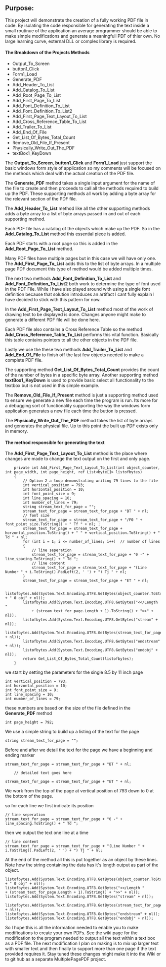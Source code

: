 
## Purpose: ##

This project will demonstrate the creation of a fully working PDF file in code. By isolating the code responsible for generating the text inside a small routinue of the application an average programmer should be able to make simple modifications and generate a meaningfull PDF of thier own. No large learning curve, external DLL or complex library is required.


#### The Breakdown of the Projects Methods ####



- Output_To_Screen
- button1_Click
- Form1_Load
- Generate_PDF
- Add_Header_To_List
- Add_Catalog_To_List
- Add_Root_Page_To_List
- Add_First_Page_To_List
- Add_Font_Definition_To_List
- Add_Font_Definition_To_List2
- Add_First_Page_Text_Layout_To_List
- Add_Cross_Reference_Table_To_List
- Add_Trailer_To_List
- Add_End_Of_File
- Get_List_Of_Bytes_Total_Count
- Remove_Old_File_If_Present
- Physically_Write_Out_The_PDF
- textBox1_KeyDown


The **Output_To_Screen**, **button1_Click** and **Form1_Load** just support the basic windows form style of application so my comments will be focused on the methods which deal with the actual creation of the PDF file.


The **Generate_PDF** method takes a single input argument for the name of the file to create and then proceeds to call all the methods required to build up the PDF. These supporting methods all work by adding a byte array for the relevant section of the PDF file.

The **Add_Header_To_List** method like all the other supporting methods adds a byte array to a list of byte arrays passed in and out of each supporting method. 

Each PDF file has a catalog of the objects which make up the PDF. So in the
 **Add_Catalog_To_List** method this essential piece is added.

Each PDF starts with a root page so this is added in the **Add_Root_Page_To_List** method.

Many PDF files have multiple pages but in this case we will have only one. The  **Add_First_Page_To_List** adds this to the list of byte arrays. In a multiple page PDF document this type of method would be added multiple times.

The next two methods **Add_Font_Definition_To_List** and **Add_Font_Definition_To_List2** both work to determine the type of font used in the PDF File. While I have also played around with using a single font definition because that solution introduces an artifact I cant fully explain I have decided to stick with this pattern for now.

In the **Add_First_Page_Text_Layout_To_List** method most of the work of drawing text to be displayed is done. Changes anyone might make to generate a different PDF file will be done here.

Each PDF file also contains a Cross Reference Table so the method  **Add_Cross_Reference_Table_To_List** performs this vital function. Basically this table contains pointers to all the other objects in the PDF file.

Lastly we use the these two methods **Add_Trailer_To_List** and **Add_End_Of_File** to finish off the last few objects needed to make a complete PDF file.

The supporting method **Get_List_Of_Bytes_Total_Count** provides the count of the number of bytes in a specific byte array. Another supporting method **textBox1_KeyDown** is used to provide basic select all functionality to the textbox but is not used in this simple example.

The **Remove_Old_File_If_Present** method is just a supporting method used to ensure we generate a new file each time the program is run. Its more for a debugging sort of functionality supporting the way the windows form application generates a new file each time the button is pressed.

The **Physically_Write_Out_The_PDF** method takes the list of byte arrays and generates the physical file. Up to this point the built up PDF exists only in memory.

#### The method responsible for generating the text ####

The **Add_First_Page_Text_Layout_To_List** method is the place where changes are made to change the text output on the first and only page.

        private int Add_First_Page_Text_Layout_To_List(int object_counter, int page_width, int page_height, ref List<byte[]> listofbytes)
        {
            // Option 2 a loop demonstrating writing 79 lines to the file
            int vertical_position = 793;
            int horzontal_position = 10;
            int font_point_size = 9;
            int line_spacing = 10;
            int number_of_lines = 79;
            string stream_text_for_page = "";
            stream_text_for_page = stream_text_for_page + "BT " + nl;
            // font size
            stream_text_for_page = stream_text_for_page + "/F0 " + font_point_size.ToString() + " Tf " + nl; ;
            stream_text_for_page = stream_text_for_page + horzontal_position.ToString() + " " + vertical_position.ToString() + " Td " + nl;
            for (int i = 1; i <= number_of_lines; i++)  // number of lines
            {
                // line seperation                
                stream_text_for_page = stream_text_for_page + "0 -" + line_spacing.ToString() + " Td ";
                // line content
                stream_text_for_page = stream_text_for_page + "(Line Number " + i.ToString().PadLeft(2, ' ') + ") Tj " + nl;
            }
            stream_text_for_page = stream_text_for_page + "ET " + nl;

            listofbytes.Add(System.Text.Encoding.UTF8.GetBytes(object_counter.ToString() + " 0 obj" + nl));
            listofbytes.Add(System.Text.Encoding.UTF8.GetBytes("<</Length " 
                + (stream_text_for_page.Length + 1).ToString() + ">>" + nl));
            listofbytes.Add(System.Text.Encoding.UTF8.GetBytes("stream" + nl));
            listofbytes.Add(System.Text.Encoding.UTF8.GetBytes(stream_text_for_page + nl));
            listofbytes.Add(System.Text.Encoding.UTF8.GetBytes("endstream" + nl));
            listofbytes.Add(System.Text.Encoding.UTF8.GetBytes("endobj" + nl));
            return Get_List_Of_Bytes_Total_Count(listofbytes);
        }


we start by setting the parameters for the single 8.5 by 11 inch page

	int vertical_position = 793;
	int horzontal_position = 10;
	int font_point_size = 9;
	int line_spacing = 10;
	int number_of_lines = 79;

these numbers are based on the size of the file defined in the **Generate_PDF** method

	int page_height = 792;

We use a simple string to build up a listing of the text for the page

	string stream_text_for_page = "";

Before and after we detail the text for the page we have a beginning and ending marker

	stream_text_for_page = stream_text_for_page + "BT " + nl;

		// detailed text goes here

	stream_text_for_page = stream_text_for_page + "ET " + nl;


We work from the top of the page at vertical position of 793 down to 0 at the bottom of the page.

so for each line we first indicate its position

	// line seperation                
	stream_text_for_page = stream_text_for_page + "0 -" + line_spacing.ToString() + " Td ";

then we output the text one line at a time

	// line content
	stream_text_for_page = stream_text_for_page + "(Line Number " + i.ToString().PadLeft(2, ' ') + ") Tj " + nl;

At the end of the method all this is put together as an object by these lines. Note how the string containing the data has it's length output as part of the object.

	listofbytes.Add(System.Text.Encoding.UTF8.GetBytes(object_counter.ToString() + " 0 obj" + nl));
	listofbytes.Add(System.Text.Encoding.UTF8.GetBytes("<</Length " 
  	+ (stream_text_for_page.Length + 1).ToString() + ">>" + nl));
	listofbytes.Add(System.Text.Encoding.UTF8.GetBytes("stream" + nl));
	 listofbytes.Add(System.Text.Encoding.UTF8.GetBytes(stream_text_for_page + nl));
	listofbytes.Add(System.Text.Encoding.UTF8.GetBytes("endstream" + nl));
	listofbytes.Add(System.Text.Encoding.UTF8.GetBytes("endobj" + nl));

So I hope this is all the information needed to enable you to make modifications to create your own PDFs. See the wiki page for the modification to the program needed to output all the text within a text box as a PDF file. The next modification I plan on making is to mix up larger text with smaller text and then finally to support more than one page if the text provided requires it. Stay tuned these changes might make it into the Wiki or to git hub as a separate MultiplePagePDF project.